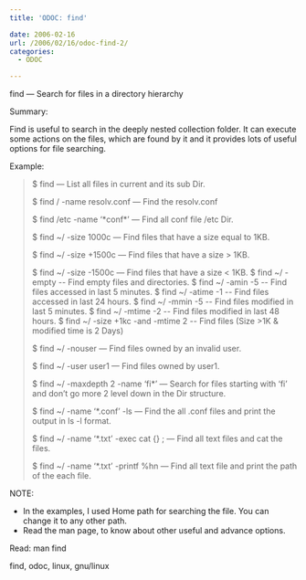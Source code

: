 ```yaml
---
title: 'ODOC: find'

date: 2006-02-16
url: /2006/02/16/odoc-find-2/
categories:
  - ODOC

---
```

find &#8212; Search for files in a directory hierarchy

Summary:

Find is useful to search in the deeply nested collection folder. It can execute some actions on the files, which are found by it and it provides lots of useful options for file searching.

Example:

> $ find &#8212; List all files in current and its sub Dir.
> 
> $ find / -name resolv.conf &#8212; Find the resolv.conf
> 
> $ find /etc -name &#8216;\*conf\*&#8217; &#8212; Find all conf file /etc Dir.
> 
> $ find ~/ -size 1000c &#8212; Find files that have a size equal to 1KB.
> 
> $ find ~/ -size +1500c &#8212; Find files that have a size > 1KB.
> 
> $ find ~/ -size -1500c &#8212; Find files that have a size < 1KB. $ find ~/ -empty -- Find empty files and directories. $ find ~/ -amin -5 -- Find files accessed in last 5 minutes. $ find ~/ -atime -1 -- Find files accessed in last 24 hours. $ find ~/ -mmin -5 -- Find files modified in last 5 minutes. $ find ~/ -mtime -2 -- Find files modified in last 48 hours. $ find ~/ -size +1kc -and -mtime 2 -- Find files (Size >1K & modified time is 2 Days)
> 
> $ find ~/ -nouser &#8212; Find files owned by an invalid user.
> 
> $ find ~/ -user user1 &#8212; Find files owned by user1.
> 
> $ find ~/ -maxdepth 2 -name &#8216;fi*&#8217; &#8212; Search for files starting with &#8216;fi&#8217; and don&#8217;t go more 2 level down in the Dir structure.
> 
> $ find ~/ -name &#8216;*.conf&#8217; -ls &#8212; Find the all .conf files and print the output in ls -l format.
> 
> $ find ~/ -name &#8216;*.txt&#8217; -exec cat {} ; &#8212; Find all text files and cat the files.
> 
> $ find ~/ -name &#8216;*.txt&#8217; -printf %hn &#8212; Find all text file and print the path of the each file.

NOTE:

  * In the examples, I used Home path for searching the file. You can change it to any other path.
  * Read the man page, to know about other useful and advance options.

Read: man find
  
<tags>find, odoc, linux, gnu/linux</tags>
